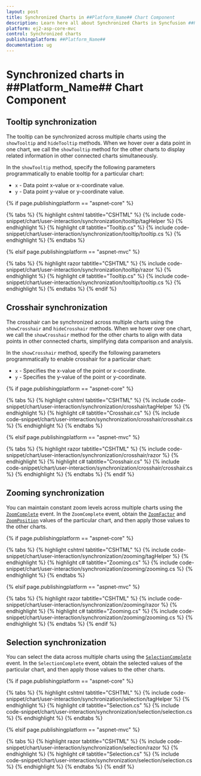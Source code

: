 ```yaml
---
layout: post
title: Synchronized Charts in ##Platform_Name## Chart Component
description: Learn here all about Synchronized Charts in Syncfusion ##Platform_Name## Chart component of Syncfusion Essential JS 2 and more.
platform: ej2-asp-core-mvc
control: Synchronized charts
publishingplatform: ##Platform_Name##
documentation: ug
---
```



# Synchronized charts in ##Platform_Name## Chart Component

## Tooltip synchronization

The tooltip can be synchronized across multiple charts using the `showTooltip` and `hideTooltip` methods. When we hover over a data point in one chart, we call the `showTooltip` method for the other charts to display related information in other connected charts simultaneously.

In the `showTooltip` method, specify the following parameters programmatically to enable tooltip for a particular chart:

* `x` - Data point x-value or x-coordinate value.
* `y` - Data point y-value or y-coordinate value.

{% if page.publishingplatform == "aspnet-core" %}

{% tabs %}
{% highlight cshtml tabtitle="CSHTML" %}
{% include code-snippet/chart/user-interaction/synchronization/tooltip/tagHelper %}
{% endhighlight %}
{% highlight c# tabtitle="Tooltip.cs" %}
{% include code-snippet/chart/user-interaction/synchronization/tooltip/tooltip.cs %}
{% endhighlight %}
{% endtabs %}

{% elsif page.publishingplatform == "aspnet-mvc" %}

{% tabs %}
{% highlight razor tabtitle="CSHTML" %}
{% include code-snippet/chart/user-interaction/synchronization/tooltip/razor %}
{% endhighlight %}
{% highlight c# tabtitle="Tooltip.cs" %}
{% include code-snippet/chart/user-interaction/synchronization/tooltip/tooltip.cs %}
{% endhighlight %}
{% endtabs %}
{% endif %}



## Crosshair synchronization

The crosshair can be synchronized across multiple charts using the `showCrosshair` and `hideCrosshair` methods. When we hover over one chart, we call the `showCrosshair` method for the other charts to align with data points in other connected charts, simplifying data comparison and analysis.

In the `showCrosshair` method, specify the following parameters programmatically to enable crosshair for a particular chart:

* `x` - Specifies the x-value of the point or x-coordinate.
* `y` - Specifies the y-value of the point or y-coordinate.

{% if page.publishingplatform == "aspnet-core" %}

{% tabs %}
{% highlight cshtml tabtitle="CSHTML" %}
{% include code-snippet/chart/user-interaction/synchronization/crosshair/tagHelper %}
{% endhighlight %}
{% highlight c# tabtitle="Crosshair.cs" %}
{% include code-snippet/chart/user-interaction/synchronization/crosshair/crosshair.cs %}
{% endhighlight %}
{% endtabs %}

{% elsif page.publishingplatform == "aspnet-mvc" %}

{% tabs %}
{% highlight razor tabtitle="CSHTML" %}
{% include code-snippet/chart/user-interaction/synchronization/crosshair/razor %}
{% endhighlight %}
{% highlight c# tabtitle="Crosshair.cs" %}
{% include code-snippet/chart/user-interaction/synchronization/crosshair/crosshair.cs %}
{% endhighlight %}
{% endtabs %}
{% endif %}



## Zooming synchronization

You can maintain constant zoom levels across multiple charts using the [`ZoomComplete`](https://help.syncfusion.com/cr/aspnetmvc-js2/Syncfusion.EJ2.Charts.Chart.html#Syncfusion_EJ2_Charts_Chart_ZoomComplete) event. In the `ZoomComplete` event, obtain the [`ZoomFactor`](https://help.syncfusion.com/cr/aspnetmvc-js2/Syncfusion.EJ2.Charts.ChartAxis.html#Syncfusion_EJ2_Charts_ChartAxis_ZoomFactor) and [`ZoomPosition`](https://help.syncfusion.com/cr/aspnetmvc-js2/Syncfusion.EJ2.Charts.ChartAxis.html#Syncfusion_EJ2_Charts_ChartAxis_ZoomPosition) values of the particular chart, and then apply those values to the other charts.

{% if page.publishingplatform == "aspnet-core" %}

{% tabs %}
{% highlight cshtml tabtitle="CSHTML" %}
{% include code-snippet/chart/user-interaction/synchronization/zooming/tagHelper %}
{% endhighlight %}
{% highlight c# tabtitle="Zooming.cs" %}
{% include code-snippet/chart/user-interaction/synchronization/zooming/zooming.cs %}
{% endhighlight %}
{% endtabs %}

{% elsif page.publishingplatform == "aspnet-mvc" %}

{% tabs %}
{% highlight razor tabtitle="CSHTML" %}
{% include code-snippet/chart/user-interaction/synchronization/zooming/razor %}
{% endhighlight %}
{% highlight c# tabtitle="Zooming.cs" %}
{% include code-snippet/chart/user-interaction/synchronization/zooming/zooming.cs %}
{% endhighlight %}
{% endtabs %}
{% endif %}



## Selection synchronization

You can select the data across multiple charts using the [`SelectionComplete`](https://help.syncfusion.com/cr/aspnetmvc-js2/Syncfusion.EJ2.Charts.Chart.html#Syncfusion_EJ2_Charts_Chart_SelectionComplete) event. In the `SelectionComplete` event, obtain the selected values of the particular chart, and then apply those values to the other charts.

{% if page.publishingplatform == "aspnet-core" %}

{% tabs %}
{% highlight cshtml tabtitle="CSHTML" %}
{% include code-snippet/chart/user-interaction/synchronization/selection/tagHelper %}
{% endhighlight %}
{% highlight c# tabtitle="Selection.cs" %}
{% include code-snippet/chart/user-interaction/synchronization/selection/selection.cs %}
{% endhighlight %}
{% endtabs %}

{% elsif page.publishingplatform == "aspnet-mvc" %}

{% tabs %}
{% highlight razor tabtitle="CSHTML" %}
{% include code-snippet/chart/user-interaction/synchronization/selection/razor %}
{% endhighlight %}
{% highlight c# tabtitle="Selection.cs" %}
{% include code-snippet/chart/user-interaction/synchronization/selection/selection.cs %}
{% endhighlight %}
{% endtabs %}
{% endif %}


